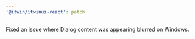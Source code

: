 ```yaml
---
'@itwin/itwinui-react': patch
---
```


Fixed an issue where Dialog content was appearing blurred on Windows.
